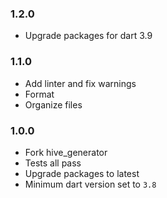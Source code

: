 ### 1.2.0
- Upgrade packages for dart 3.9

### 1.1.0
- Add linter and fix warnings
- Format
- Organize files

### 1.0.0
- Fork hive_generator
- Tests all pass
- Upgrade packages to latest
- Minimum dart version set to `3.8`

